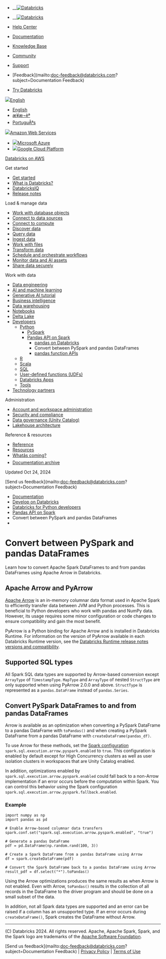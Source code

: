   * __[![Databricks](../_static/small-scale-lockup-full-color-rgb.svg)](https://www.databricks.com/)

  * __[![Databricks](../_static/small-scale-lockup-full-color-rgb.svg)](https://www.databricks.com/)
  * [Help Center](https://help.databricks.com/s/)
  * [Documentation](https://docs.databricks.com/en/index.html)
  * [Knowledge Base](https://kb.databricks.com/)

  * [Community](https://community.databricks.com)
  * [Support](https://help.databricks.com)
  * [Feedback](mailto:doc-feedback@databricks.com?subject=Documentation Feedback)
  * [Try Databricks](https://databricks.com/try-databricks)

[![](../_static/icons/globe.png)English](javascript:void\(0\))

  * [English](../../en/pandas/pyspark-pandas-conversion.html)
  * [æ¥æ¬èª](../../ja/pandas/pyspark-pandas-conversion.html)
  * [PortuguÃªs](../../pt/pandas/pyspark-pandas-conversion.html)

[![](../_static/icons/aws.svg)Amazon Web Services](javascript:void\(0\))

  * [![](../_static/icons/azure.svg)Microsoft Azure](https://learn.microsoft.com/azure/databricks/pandas/pyspark-pandas-conversion)
  * [![](../_static/icons/gcp.svg)Google Cloud Platform](https://docs.gcp.databricks.com/pandas/pyspark-pandas-conversion.html)

[Databricks on AWS](../index.html)

Get started

  * [Get started](../getting-started/index.html)
  * [What is Databricks?](../introduction/index.html)
  * [DatabricksIQ](../databricksiq/index.html)
  * [Release notes](../release-notes/index.html)

Load & manage data

  * [Work with database objects](../database-objects/index.html)
  * [Connect to data sources](../connect/index.html)
  * [Connect to compute](../compute/index.html)
  * [Discover data](../discover/index.html)
  * [Query data](../query/index.html)
  * [Ingest data](../ingestion/index.html)
  * [Work with files](../files/index.html)
  * [Transform data](../transform/index.html)
  * [Schedule and orchestrate workflows](../jobs/index.html)
  * [Monitor data and AI assets](../lakehouse-monitoring/index.html)
  * [Share data securely](../data-sharing/index.html)

Work with data

  * [Data engineering](../workspace-index.html)
  * [AI and machine learning](../machine-learning/index.html)
  * [Generative AI tutorial](../generative-ai/tutorials/ai-cookbook/index.html)
  * [Business intelligence](../ai-bi/index.html)
  * [Data warehousing](../sql/index.html)
  * [Notebooks](../notebooks/index.html)
  * [Delta Lake](../delta/index.html)
  * [Developers](../languages/index.html)
    * [Python](../languages/python.html)
      * [PySpark](../pyspark/index.html)
      * [Pandas API on Spark](pandas-on-spark.html)
        * [pandas on Databricks](index.html)
        * Convert between PySpark and pandas DataFrames
        * [pandas function APIs](pandas-function-apis.html)
    * [R](../sparkr/index.html)
    * [Scala](../languages/scala.html)
    * [SQL](../sql/language-manual/index.html)
    * [User-defined functions (UDFs)](../udf/index.html)
    * [Databricks Apps](../dev-tools/databricks-apps/index.html)
    * [Tools](../dev-tools/index.html)
  * [Technology partners](../integrations/index.html)

Administration

  * [Account and workspace administration](../admin/index.html)
  * [Security and compliance](../security/index.html)
  * [Data governance (Unity Catalog)](../data-governance/index.html)
  * [Lakehouse architecture](../lakehouse-architecture/index.html)

Reference & resources

  * [Reference](../reference/api.html)
  * [Resources](../resources/index.html)
  * [Whatâs coming?](../whats-coming.html)
  * [Documentation archive](../archive/index.html)

Updated Oct 24, 2024

[Send us feedback](mailto:doc-feedback@databricks.com?subject=Documentation
Feedback)

  * [Documentation](../index.html)
  * [Develop on Databricks](../languages/index.html)
  * [Databricks for Python developers](../languages/python.html)
  * [Pandas API on Spark](pandas-on-spark.html)
  * Convert between PySpark and pandas DataFrames
  * 

# Convert between PySpark and pandas DataFrames

Learn how to convert Apache Spark DataFrames to and from pandas DataFrames
using Apache Arrow in Databricks.

## Apache Arrow and PyArrow

[Apache Arrow](https://arrow.apache.org/) is an in-memory columnar data format
used in Apache Spark to efficiently transfer data between JVM and Python
processes. This is beneficial to Python developers who work with pandas and
NumPy data. However, its usage requires some minor configuration or code
changes to ensure compatibility and gain the most benefit.

PyArrow is a Python binding for Apache Arrow and is installed in Databricks
Runtime. For information on the version of PyArrow available in each
Databricks Runtime version, see the [Databricks Runtime release notes versions
and compatibility](../release-notes/runtime/index.html).

## Supported SQL types

All Spark SQL data types are supported by Arrow-based conversion except
`ArrayType` of `TimestampType`. `MapType` and `ArrayType` of nested
`StructType` are only supported when using PyArrow 2.0.0 and above.
`StructType` is represented as a `pandas.DataFrame` instead of
`pandas.Series`.

## Convert PySpark DataFrames to and from pandas DataFrames

Arrow is available as an optimization when converting a PySpark DataFrame to a
pandas DataFrame with `toPandas()` and when creating a PySpark DataFrame from
a pandas DataFrame with `createDataFrame(pandas_df)`.

To use Arrow for these methods, set the [Spark
configuration](../compute/configure.html#spark-configuration)
`spark.sql.execution.arrow.pyspark.enabled` to `true`. This configuration is
enabled by default except for High Concurrency clusters as well as user
isolation clusters in workspaces that are Unity Catalog enabled.

In addition, optimizations enabled by
`spark.sql.execution.arrow.pyspark.enabled` could fall back to a non-Arrow
implementation if an error occurs before the computation within Spark. You can
control this behavior using the Spark configuration
`spark.sql.execution.arrow.pyspark.fallback.enabled`.

### Example

    
    
    import numpy as np
    import pandas as pd
    
    # Enable Arrow-based columnar data transfers
    spark.conf.set("spark.sql.execution.arrow.pyspark.enabled", "true")
    
    # Generate a pandas DataFrame
    pdf = pd.DataFrame(np.random.rand(100, 3))
    
    # Create a Spark DataFrame from a pandas DataFrame using Arrow
    df = spark.createDataFrame(pdf)
    
    # Convert the Spark DataFrame back to a pandas DataFrame using Arrow
    result_pdf = df.select("*").toPandas()
    

Using the Arrow optimizations produces the same results as when Arrow is not
enabled. Even with Arrow, `toPandas()` results in the collection of all
records in the DataFrame to the driver program and should be done on a small
subset of the data.

In addition, not all Spark data types are supported and an error can be raised
if a column has an unsupported type. If an error occurs during
`createDataFrame()`, Spark creates the DataFrame without Arrow.

* * *

(C) Databricks 2024. All rights reserved. Apache, Apache Spark, Spark, and the
Spark logo are trademarks of the [Apache Software
Foundation](http://www.apache.org/).

[Send us feedback](mailto:doc-feedback@databricks.com?subject=Documentation Feedback) | [Privacy Policy](https://databricks.com/privacy-policy) | [Terms of Use](https://databricks.com/terms-of-use)

